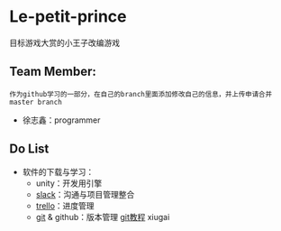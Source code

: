 # Le-petit-prince
目标游戏大赏的小王子改编游戏

## Team Member:
`作为github学习的一部分，在自己的branch里面添加修改自己的信息，并上传申请合并master branch`
* 徐志鑫：programmer

## Do List
* 软件的下载与学习：
  * unity：开发用引擎
  * [slack](https://slack.com/)：沟通与项目管理整合
  * [trello](https://trello.com/)：进度管理
  * [git](https://git-scm.com/) & github：版本管理 [git教程](https://blog.csdn.net/mr_chungh/article/details/80815377)
xiugai
